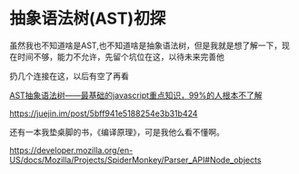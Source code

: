 # 抽象语法树(AST)初探
虽然我也不知道啥是AST,也不知道啥是抽象语法树，但是我就是想了解一下，现在时间不够，能力不允许，先留个坑位在这，以待未来完善他

扔几个连接在这，以后有空了再看

[AST抽象语法树——最基础的javascript重点知识，99%的人根本不了解](https://segmentfault.com/a/1190000016231512)

https://juejin.im/post/5bff941e5188254e3b31b424

还有一本我垫桌脚的书，《编译原理》，可是我他么看不懂啊。

https://developer.mozilla.org/en-US/docs/Mozilla/Projects/SpiderMonkey/Parser_API#Node_objects
